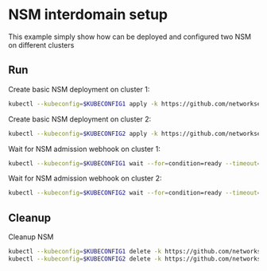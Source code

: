 # NSM interdomain setup


This example simply show how can be deployed and configured two NSM on different clusters

## Run

Create basic NSM deployment on cluster 1:

```bash
kubectl --kubeconfig=$KUBECONFIG1 apply -k https://github.com/networkservicemesh/deployments-k8s/examples/interdomain/nsm/cluster1?ref=08716b9386f7a2752841b9d8a0e7da16c01b71df
```

Create basic NSM deployment on cluster 2:

```bash
kubectl --kubeconfig=$KUBECONFIG2 apply -k https://github.com/networkservicemesh/deployments-k8s/examples/interdomain/nsm/cluster2?ref=08716b9386f7a2752841b9d8a0e7da16c01b71df
```

Wait for NSM admission webhook on cluster 1:

```bash
kubectl --kubeconfig=$KUBECONFIG1 wait --for=condition=ready --timeout=1m pod -n nsm-system -l app=admission-webhook-k8s
```

Wait for NSM admission webhook on cluster 2:

```bash
kubectl --kubeconfig=$KUBECONFIG2 wait --for=condition=ready --timeout=1m pod -n nsm-system -l app=admission-webhook-k8s
```

## Cleanup

Cleanup NSM
```bash
kubectl --kubeconfig=$KUBECONFIG1 delete -k https://github.com/networkservicemesh/deployments-k8s/examples/interdomain/nsm/cluster1?ref=08716b9386f7a2752841b9d8a0e7da16c01b71df
kubectl --kubeconfig=$KUBECONFIG2 delete -k https://github.com/networkservicemesh/deployments-k8s/examples/interdomain/nsm/cluster2?ref=08716b9386f7a2752841b9d8a0e7da16c01b71df
```
